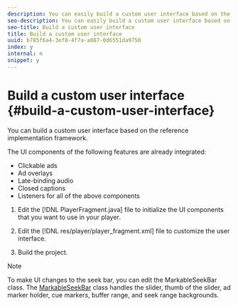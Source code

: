 ```yaml
---
description: You can easily build a custom user interface based on the reference implementation framework.
seo-description: You can easily build a custom user interface based on the reference implementation framework.
seo-title: Build a custom user interface
title: Build a custom user interface
uuid: b785f6a4-3ef8-4f7a-a087-0d6551da9750
index: y
internal: n
snippet: y
---
```


# Build a custom user interface {#build-a-custom-user-interface}

You can build a custom user interface based on the reference implementation framework.

The UI components of the following features are already integrated:

* Clickable ads 
* Ad overlays 
* Late-binding audio 
* Closed captions 
* Listeners for all of the above components

1. Edit the [!DNL PlayerFragment.java] file to initialize the UI components that you want to use in your player.

1. Edit the [!DNL res/player/player_fragment.xml] file to customize the user interface.
1. Build the project.

>[!NOTE]
>
>To make UI changes to the seek bar, you can edit the MarkableSeekBar class. The [MarkableSeekBar](http://help.adobe.com/en_US/primetime/api/reference_implementation/android/javadoc/com/adobe/primetime/reference/ui/player/MarkableSeekBar.html) class handles the slider, thumb of the slider, ad marker holder, cue markers, buffer range, and seek range backgrounds.
